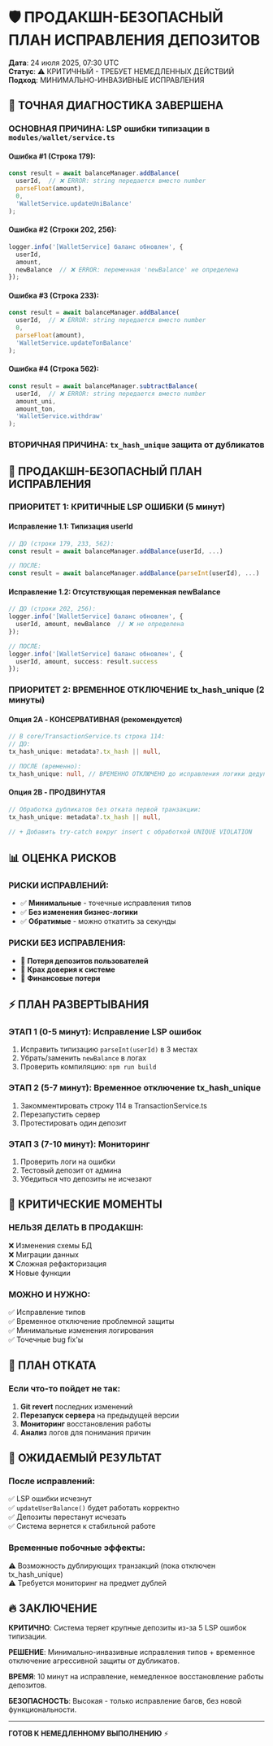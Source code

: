 # 🛡️ ПРОДАКШН-БЕЗОПАСНЫЙ ПЛАН ИСПРАВЛЕНИЯ ДЕПОЗИТОВ

**Дата**: 24 июля 2025, 07:30 UTC  
**Статус**: ⚠️ КРИТИЧНЫЙ - ТРЕБУЕТ НЕМЕДЛЕННЫХ ДЕЙСТВИЙ  
**Подход**: МИНИМАЛЬНО-ИНВАЗИВНЫЕ ИСПРАВЛЕНИЯ  

## 🎯 ТОЧНАЯ ДИАГНОСТИКА ЗАВЕРШЕНА

### **ОСНОВНАЯ ПРИЧИНА**: LSP ошибки типизации в `modules/wallet/service.ts`

#### **Ошибка #1 (Строка 179)**: 
```typescript
const result = await balanceManager.addBalance(
  userId,  // ❌ ERROR: string передается вместо number
  parseFloat(amount),
  0,
  'WalletService.updateUniBalance'  
);
```

#### **Ошибка #2 (Строки 202, 256)**: 
```typescript
logger.info('[WalletService] баланс обновлен', { 
  userId, 
  amount, 
  newBalance  // ❌ ERROR: переменная 'newBalance' не определена
});
```

#### **Ошибка #3 (Строка 233)**: 
```typescript  
const result = await balanceManager.addBalance(
  userId,  // ❌ ERROR: string передается вместо number
  0,
  parseFloat(amount),
  'WalletService.updateTonBalance'
);
```

#### **Ошибка #4 (Строка 562)**:
```typescript
const result = await balanceManager.subtractBalance(
  userId,  // ❌ ERROR: string передается вместо number  
  amount_uni,
  amount_ton,
  'WalletService.withdraw'
);
```

### **ВТОРИЧНАЯ ПРИЧИНА**: `tx_hash_unique` защита от дубликатов

## 🔧 ПРОДАКШН-БЕЗОПАСНЫЙ ПЛАН ИСПРАВЛЕНИЯ

### **ПРИОРИТЕТ 1: КРИТИЧНЫЕ LSP ОШИБКИ (5 минут)**

#### **Исправление 1.1**: Типизация userId
```typescript
// ДО (строки 179, 233, 562):
const result = await balanceManager.addBalance(userId, ...)

// ПОСЛЕ:
const result = await balanceManager.addBalance(parseInt(userId), ...)
```

#### **Исправление 1.2**: Отсутствующая переменная newBalance
```typescript
// ДО (строки 202, 256):
logger.info('[WalletService] баланс обновлен', { 
  userId, amount, newBalance  // ❌ не определена
});

// ПОСЛЕ:
logger.info('[WalletService] баланс обновлен', { 
  userId, amount, success: result.success
});
```

### **ПРИОРИТЕТ 2: ВРЕМЕННОЕ ОТКЛЮЧЕНИЕ tx_hash_unique (2 минуты)**

#### **Опция 2A - КОНСЕРВАТИВНАЯ (рекомендуется)**
```typescript
// В core/TransactionService.ts строка 114:
// ДО:
tx_hash_unique: metadata?.tx_hash || null,

// ПОСЛЕ (временно):
tx_hash_unique: null, // ВРЕМЕННО ОТКЛЮЧЕНО до исправления логики дедупликации
```

#### **Опция 2B - ПРОДВИНУТАЯ**
```typescript
// Обработка дубликатов без отката первой транзакции:
tx_hash_unique: metadata?.tx_hash || null,

// + Добавить try-catch вокруг insert с обработкой UNIQUE VIOLATION
```

## 📊 ОЦЕНКА РИСКОВ

### **РИСКИ ИСПРАВЛЕНИЙ**:
- ✅ **Минимальные** - точечные исправления типов
- ✅ **Без изменения бизнес-логики** 
- ✅ **Обратимые** - можно откатить за секунды

### **РИСКИ БЕЗ ИСПРАВЛЕНИЯ**:
- 🔴 **Потеря депозитов пользователей**
- 🔴 **Крах доверия к системе**
- 🔴 **Финансовые потери**

## ⚡ ПЛАН РАЗВЕРТЫВАНИЯ

### **ЭТАП 1 (0-5 минут): Исправление LSP ошибок**
1. Исправить типизацию `parseInt(userId)` в 3 местах
2. Убрать/заменить `newBalance` в логах
3. Проверить компиляцию: `npm run build`

### **ЭТАП 2 (5-7 минут): Временное отключение tx_hash_unique**
1. Закомментировать строку 114 в TransactionService.ts
2. Перезапустить сервер
3. Протестировать один депозит

### **ЭТАП 3 (7-10 минут): Мониторинг**
1. Проверить логи на ошибки
2. Тестовый депозит от админа
3. Убедиться что депозиты не исчезают

## 🚨 КРИТИЧЕСКИЕ МОМЕНТЫ

### **НЕЛЬЗЯ ДЕЛАТЬ В ПРОДАКШН**:
❌ Изменения схемы БД  
❌ Миграции данных  
❌ Сложная рефакторизация  
❌ Новые функции  

### **МОЖНО И НУЖНО**:
✅ Исправление типов  
✅ Временное отключение проблемной защиты  
✅ Минимальные изменения логирования  
✅ Точечные bug fix'ы  

## 📝 ПЛАН ОТКАТА

### **Если что-то пойдет не так:**
1. **Git revert** последних изменений
2. **Перезапуск сервера** на предыдущей версии  
3. **Мониторинг** восстановления работы
4. **Анализ** логов для понимания причин

## 🎯 ОЖИДАЕМЫЙ РЕЗУЛЬТАТ

### **После исправлений**:
✅ LSP ошибки исчезнут  
✅ `updateUserBalance()` будет работать корректно  
✅ Депозиты перестанут исчезать  
✅ Система вернется к стабильной работе  

### **Временные побочные эффекты**:
⚠️ Возможность дублирующих транзакций (пока отключен tx_hash_unique)  
⚠️ Требуется мониторинг на предмет дублей  

## 🔥 ЗАКЛЮЧЕНИЕ

**КРИТИЧНО**: Система теряет крупные депозиты из-за 5 LSP ошибок типизации.

**РЕШЕНИЕ**: Минимально-инвазивные исправления типов + временное отключение агрессивной защиты от дубликатов.

**ВРЕМЯ**: 10 минут на исправление, немедленное восстановление работы депозитов.

**БЕЗОПАСНОСТЬ**: Высокая - только исправление багов, без новой функциональности.

---

**ГОТОВ К НЕМЕДЛЕННОМУ ВЫПОЛНЕНИЮ** ⚡